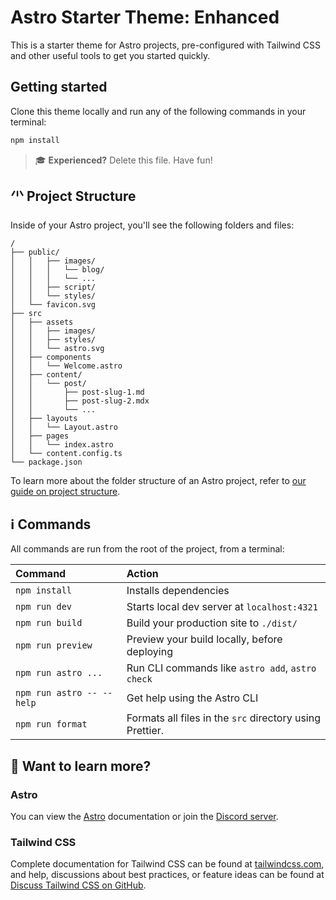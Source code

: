 # Astro Starter Theme: Enhanced

This is a starter theme for Astro projects, pre-configured with Tailwind CSS and other useful tools to get you started quickly.

## Getting started

Clone this theme locally and run any of the following commands in your terminal:
```sh
npm install
```

> 🎓 **Experienced?** Delete this file. Have fun!

## 🗥 Project Structure

Inside of your Astro project, you'll see the following folders and files:

```text
/
├── public/
│   │   ├── images/
│   │   │   └── blog/
│   │   │   └── ...
│   │   ├── script/
│   │   └── styles/
│   └── favicon.svg
├── src
│   ├── assets
│   │   ├── images/
│   │   ├── styles/
│   │   └── astro.svg
│   ├── components
│   │   └── Welcome.astro
│   ├── content/
│   │   └── post/
│   │       ├── post-slug-1.md
│   │       ├── post-slug-2.mdx
│   │       └── ...
│   ├── layouts
│   │   └── Layout.astro
│   ├── pages
│   │   └── index.astro
│   └── content.config.ts
└── package.json
```

To learn more about the folder structure of an Astro project, refer to [our guide on project structure](https://docs.astro.build/en/basics/project-structure/).

## ℹ️ Commands

All commands are run from the root of the project, from a terminal:

| Command                   | Action                                                   |
| :------------------------ | :------------------------------------------------------- |
| `npm install`             | Installs dependencies                                    |
| `npm run dev`             | Starts local dev server at `localhost:4321`              |
| `npm run build`           | Build your production site to `./dist/`                  |
| `npm run preview`         | Preview your build locally, before deploying             |
| `npm run astro ...`       | Run CLI commands like `astro add`, `astro check`         |
| `npm run astro -- --help` | Get help using the Astro CLI                             |
| `npm run format`          | Formats all files in the `src` directory using Prettier. |


## 👀 Want to learn more?

### Astro
You can view the [Astro](https://docs.astro.build) documentation or join the [Discord server](https://astro.build/chat).

### Tailwind CSS

Complete documentation for Tailwind CSS can be found at [tailwindcss.com](https://tailwindcss.com), and help, discussions about best practices, or feature ideas can be found at [Discuss Tailwind CSS on GitHub](https://github.com/tailwindcss/tailwindcss/discussions).